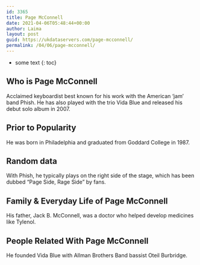 ```yaml
---
id: 3365
title: Page McConnell
date: 2021-04-06T05:48:44+00:00
author: Laima
layout: post
guid: https://ukdataservers.com/page-mcconnell/
permalink: /04/06/page-mcconnell/
---
```


* some text
{: toc}


## Who is Page McConnell
                  
                  
                  
Acclaimed keyboardist best known for his work with the American &#8216;jam&#8217; band Phish. He has also played with the trio Vida Blue and released his debut solo album in 2007.
                  
              
            
              
            
                
                
                
## Prior to Popularity
                  
                  
                  
He was born in Philadelphia and graduated from Goddard College in 1987.
                  
              
            
              
            
                
                
                
## Random data
                  
                  
                  
With Phish, he typically plays on the right side of the stage, which has been dubbed &#8220;Page Side, Rage Side&#8221; by fans.
                  
              
            
              
            
                
                
                
## Family & Everyday Life of Page McConnell
                  
                  
                  
His father, Jack B. McConnell, was a doctor who helped develop medicines like Tylenol.
                  
              
            
              
            
                
                
                
## People Related With Page McConnell
                  
                  
                  
He founded Vida Blue with Allman Brothers Band bassist Oteil Burbridge.
                  
              
            
              
            
                
              
            
              
              
            
            
              
            
          
          
          